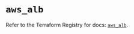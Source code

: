 # `aws_alb`

Refer to the Terraform Registry for docs: [`aws_alb`](https://registry.terraform.io/providers/hashicorp/aws/6.13.0/docs/resources/alb).
